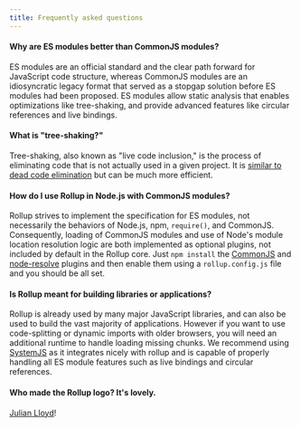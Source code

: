```yaml
---
title: Frequently asked questions
---
```


#### Why are ES modules better than CommonJS modules?

ES modules are an official standard and the clear path forward for JavaScript code structure, whereas CommonJS modules are an idiosyncratic legacy format that served as a stopgap solution before ES modules had been proposed. ES modules allow static analysis that enables optimizations like tree-shaking, and provide advanced features like circular references and live bindings.

#### What is "tree-shaking?"

Tree-shaking, also known as "live code inclusion," is the process of eliminating code that is not actually used in a given project. It is [similar to dead code elimination](https://medium.com/@Rich_Harris/tree-shaking-versus-dead-code-elimination-d3765df85c80#.jnypozs9n) but can be much more efficient.

#### How do I use Rollup in Node.js with CommonJS modules?

Rollup strives to implement the specification for ES modules, not necessarily the behaviors of Node.js, npm, `require()`, and CommonJS. Consequently, loading of CommonJS modules and use of Node's module location resolution logic are both implemented as optional plugins, not included by default in the Rollup core. Just `npm install` the [CommonJS](https://github.com/rollup/rollup-plugin-commonjs) and [node-resolve](https://github.com/rollup/rollup-plugin-node-resolve) plugins and then enable them using a `rollup.config.js` file and you should be all set.

#### Is Rollup meant for building libraries or applications?

Rollup is already used by many major JavaScript libraries, and can also be used to build the vast majority of applications. However if you want to use code-splitting or dynamic imports with older browsers, you will need an additional runtime to handle loading missing chunks. We recommend using [SystemJS](https://github.com/systemjs/systemjs) as it integrates nicely with rollup and is capable of properly handling all ES module features such as live bindings and circular references.

#### Who made the Rollup logo? It's lovely.

[Julian Lloyd](https://twitter.com/jlmakes)!
